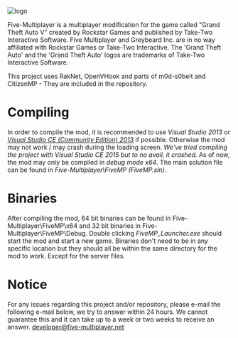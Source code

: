 ![logo](https://forum.five-multiplayer.net/mplogo.png)

Five-Multiplayer is a multiplayer modification for the game called "Grand Theft Auto V" created by Rockstar Games and published by Take-Two Interactive Software.
Five Multiplayer and Greybeard Inc. are in no way affiliated with Rockstar Games or Take-Two Interactive. The 'Grand Theft Auto' and the 'Grand Theft Auto' logos are trademarks of Take-Two Interactive Software. 

This project uses RakNet, OpenVHook and parts of m0d-s0beit and CitizenMP - They are included in the repository.

# Compiling

In order to compile the mod, it is recommended to use *Visual Studio 2013* or [*Visual Studio CE (Community Edition) 2013*](https://www.visualstudio.com/en-us/news/vs2013-community-vs.aspx) if possible. Otherwise the mod may not work / may crash during the loading screen. *We've tried compiling the project with Visual Studio CE 2015 but to no avail, it crashed.*
As of now, the mod may only be compiled in *debug mode x64*. The main solution file can be found in *Five-Multiplayer\FiveMP (FiveMP.sln)*.

# Binaries

After compiling the mod, 64 bit binaries can be found in Five-Multiplayer\FiveMP\x64 and 32 bit binaries in Five-Multiplayer\FiveMP\Debug.
Double clicking *FiveMP_Launcher.exe* should start the mod and start a new game. Binaries don't need to be in any specific location but they should all be within the same directory for the mod to work. Except for the server files.

# Notice

For any issues regarding this project and/or repository, please e-mail the following e-mail below, we try to answer within 24 hours. We cannot guarantee this and it can take up to a week or two weeks to receive an answer.
developer@five-multiplayer.net